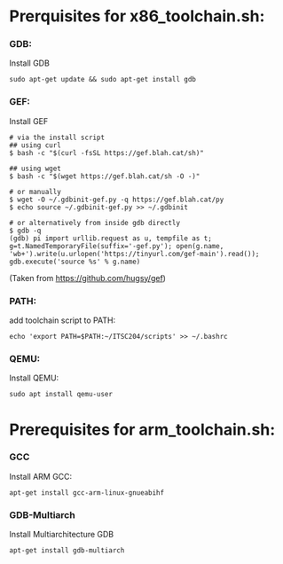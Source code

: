 # Prerquisites for x86_toolchain.sh:

### GDB:
Install GDB
```
sudo apt-get update && sudo apt-get install gdb
```

### GEF:
Install GEF
```
# via the install script
## using curl
$ bash -c "$(curl -fsSL https://gef.blah.cat/sh)"

## using wget
$ bash -c "$(wget https://gef.blah.cat/sh -O -)"

# or manually
$ wget -O ~/.gdbinit-gef.py -q https://gef.blah.cat/py
$ echo source ~/.gdbinit-gef.py >> ~/.gdbinit

# or alternatively from inside gdb directly
$ gdb -q
(gdb) pi import urllib.request as u, tempfile as t; g=t.NamedTemporaryFile(suffix='-gef.py'); open(g.name, 'wb+').write(u.urlopen('https://tinyurl.com/gef-main').read()); gdb.execute('source %s' % g.name)
```
(Taken from https://github.com/hugsy/gef)

### PATH:
add toolchain script to PATH:
```
echo 'export PATH=$PATH:~/ITSC204/scripts' >> ~/.bashrc
```

### QEMU:
Install QEMU:
```
sudo apt install qemu-user
```

# Prerequisites for arm_toolchain.sh:

### GCC
Install ARM GCC:
```
apt-get install gcc-arm-linux-gnueabihf
```

### GDB-Multiarch
Install Multiarchitecture GDB
```
apt-get install gdb-multiarch
```
